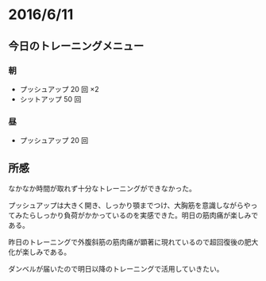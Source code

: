 # 2016/6/11

## 今日のトレーニングメニュー

### 朝

- プッシュアップ 20 回 ×2
- シットアップ 50 回

### 昼

- プッシュアップ 20 回

## 所感

なかなか時間が取れず十分なトレーニングができなかった。

プッシュアップは大きく開き、しっかり顎までつけ、大胸筋を意識しながらやってみたらしっかり負荷がかかっているのを実感できた。明日の筋肉痛が楽しみである。

昨日のトレーニングで外腹斜筋の筋肉痛が顕著に現れているので超回復後の肥大化が楽しみである。

ダンベルが届いたので明日以降のトレーニングで活用していきたい。
